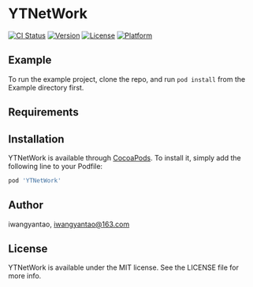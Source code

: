 # YTNetWork

[![CI Status](https://img.shields.io/travis/iwangyantao/YTNetWork.svg?style=flat)](https://travis-ci.org/iwangyantao/YTNetWork)
[![Version](https://img.shields.io/cocoapods/v/YTNetWork.svg?style=flat)](https://cocoapods.org/pods/YTNetWork)
[![License](https://img.shields.io/cocoapods/l/YTNetWork.svg?style=flat)](https://cocoapods.org/pods/YTNetWork)
[![Platform](https://img.shields.io/cocoapods/p/YTNetWork.svg?style=flat)](https://cocoapods.org/pods/YTNetWork)

## Example

To run the example project, clone the repo, and run `pod install` from the Example directory first.

## Requirements

## Installation

YTNetWork is available through [CocoaPods](https://cocoapods.org). To install
it, simply add the following line to your Podfile:

```ruby
pod 'YTNetWork'
```

## Author

iwangyantao, iwangyantao@163.com

## License

YTNetWork is available under the MIT license. See the LICENSE file for more info.
